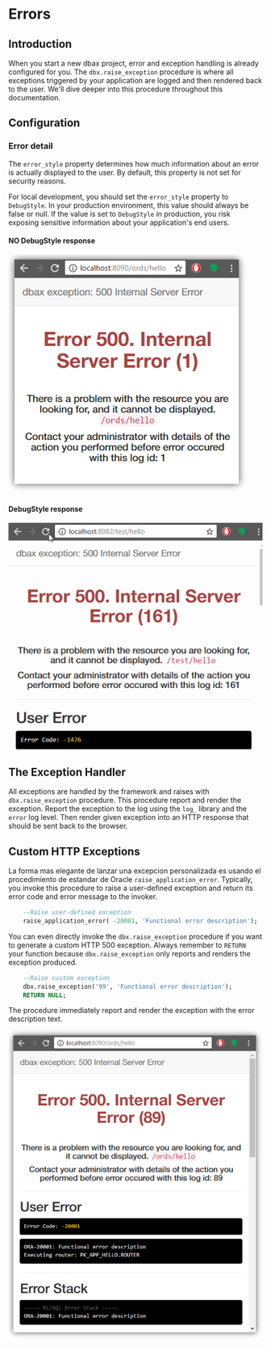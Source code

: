 # Errors

## Introduction
When you start a new dbax project, error and exception handling is already configured for you. The `dbx.raise_exception`  procedure is where all exceptions triggered by your application are logged and then rendered back to the user. We'll dive deeper into this procedure throughout this documentation.


## Configuration

### Error detail

The `error_style` property determines how much information about an error is actually displayed to the user. By default, this property is not set for security reasons.

For local development, you should set the `error_style` property to `DebugStyle`. In your production environment, this value should always be false or null. If the value is set to `DebugStyle` in production, you risk exposing sensitive information about your application's end users.

#### NO DebugStyle response 

![NO DebugStyle error response](https://raw.githubusercontent.com/osalvador/dbax-lite/gh-pages/docs/No-DebugStyle-error-response.png)

#### DebugStyle response 

![DebugStyle error response](https://raw.githubusercontent.com/osalvador/dbax-lite/gh-pages/docs/DebugStyle-error-response.gif)

## The Exception Handler

All exceptions are handled by the framework and raises with `dbx.raise_exception` procedure. This procedure  report and render the exception. Report the exception to the log using the `log_` library and the `error` log level. Then render given exception into an HTTP response that should be sent back to the browser.


## Custom HTTP Exceptions

La forma mas elegante de lanzar una excepcion personalizada es usando el procedimiento de estandar de Oracle `raise_application_error`. Typically, you invoke this procedure to raise a user-defined exception and return its error code and error message to the invoker.


```sql
	--Raise user-defined exception
	raise_application_error( -20001, 'Functional error description');
```


You can even directly invoke the `dbx.raise_exception` procedure if you want to generate a custom HTTP 500 exception. Always remember to `RETURN` your function because `dbx.raise_exception` only reports and renders the exception produced.

```sql
	--Raise custom exception
	dbx.raise_exception('99', 'Functional error description');
	RETURN NULL;
```


The procedure immediately report and render the exception with the error description text.


![Custom error response](https://raw.githubusercontent.com/osalvador/dbax-lite/gh-pages/docs/Custom-error-response.png)

